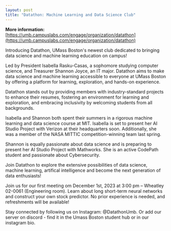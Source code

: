 ```yaml
---
layout: post
title: "Datathon: Machine Learning and Data Science Club"
---
```


**More information:** [https://umb.campuslabs.com/engage/organization/datathon](https://umb.campuslabs.com/engage/organization/datathon)


Introducing Datathon, UMass Boston's newest club dedicated to bringing data science and machine learning education on campus!
 
Led by President Isabella Rasku-Casas, a sophomore studying computer science, and Treasurer Shannon Joyce, an IT major. Datathon aims to make data science and machine learning accessible to everyone at UMass Boston by offering a platform for learning, exploration, and hands-on experience. 
 
Datathon stands out by providing members with industry-standard projects to enhance their resumes, fostering an environment for learning and exploration, and embracing inclusivity by welcoming students from all backgrounds. 
 
Isabella and Shannon both spent their summers in a rigorous machine learning and data science course at MIT. Isabella is set to present her AI Studio Project with Verizon at their headquarters soon. Additionally, she was a member of the NASA MITTIC competition-winning team last spring. 
 
Shannon is equally passionate about data science and is preparing to present her AI Studio Project with Mathworks. She is an active CodePath student and passionate about Cybersecurity.
 
Join Datathon to explore the extensive possibilities of data science, machine learning, artifical intelligence and become the next generation of data enthusiasts!
 
Join us for our first meeting om December 1st, 2023 at 3:00 pm – Wheatley 02-0061 (Engineering room). Learn about long short-term neural networks and construct your own stock predictor. No prior experience is needed, and refreshments will be available!

Stay connected by following us on Instagram: @DatathonUmb. Or add our server on discord - find it in the Umass Boston student hub or in our instagram bio. 

